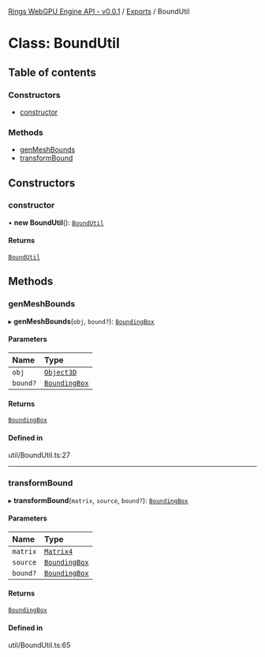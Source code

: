 [Rings WebGPU Engine API - v0.0.1](../README.md) / [Exports](../modules.md) / BoundUtil

# Class: BoundUtil

## Table of contents

### Constructors

- [constructor](BoundUtil.md#constructor)

### Methods

- [genMeshBounds](BoundUtil.md#genmeshbounds)
- [transformBound](BoundUtil.md#transformbound)

## Constructors

### constructor

• **new BoundUtil**(): [`BoundUtil`](BoundUtil.md)

#### Returns

[`BoundUtil`](BoundUtil.md)

## Methods

### genMeshBounds

▸ **genMeshBounds**(`obj`, `bound?`): [`BoundingBox`](BoundingBox.md)

#### Parameters

| Name | Type |
| :------ | :------ |
| `obj` | [`Object3D`](Object3D.md) |
| `bound?` | [`BoundingBox`](BoundingBox.md) |

#### Returns

[`BoundingBox`](BoundingBox.md)

#### Defined in

util/BoundUtil.ts:27

___

### transformBound

▸ **transformBound**(`matrix`, `source`, `bound?`): [`BoundingBox`](BoundingBox.md)

#### Parameters

| Name | Type |
| :------ | :------ |
| `matrix` | [`Matrix4`](Matrix4.md) |
| `source` | [`BoundingBox`](BoundingBox.md) |
| `bound?` | [`BoundingBox`](BoundingBox.md) |

#### Returns

[`BoundingBox`](BoundingBox.md)

#### Defined in

util/BoundUtil.ts:65
